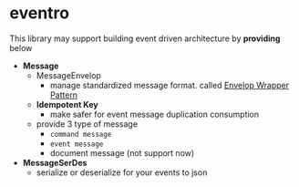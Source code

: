 # eventro

This library may support building event driven architecture by **providing** below

- **Message**
  - MessageEnvelop
    - manage standardized message format. called [Envelop Wrapper Pattern](https://www.enterpriseintegrationpatterns.com/patterns/messaging/EnvelopeWrapper.html)
  - **Idempotent Key**
    - make safer for event message duplication consumption
  - provide 3 type of message
    - `command message`
    - `event message`
    - document message (not support now)
- **MessageSerDes**
  - serialize or deserialize for your events to json
